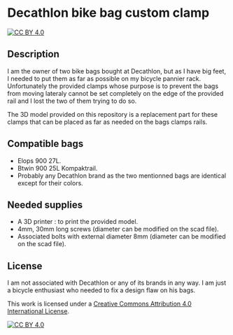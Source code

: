 # Decathlon bike bag custom clamp

[![CC BY 4.0][cc-by-shield]][cc-by]

## Description

I am the owner of two bike bags bought at Decathlon, but as I have big feet,
I needed to put them as far as possible on my bicycle pannier rack.
Unfortunately the provided clamps whose purpose is to prevent the bags from
moving lateraly cannot be set completely on the edge of the provided rail and
I lost the two of them trying to do so.

The 3D model provided on this repository is a replacement part for these clamps
that can be placed as far as needed on the bags clamps rails.

## Compatible bags

- Elops 900 27L.
- Btwin 900 25L Kompaktrail.
- Probably any Decathlon brand as the two mentionned bags are identical except for their colors.

## Needed supplies

- A 3D printer : to print the provided model.
- 4mm, 30mm long screws (diameter can be modified on the scad file).
- Associated bolts with external diameter 8mm (diameter can be modified on the scad file).

## License

I am not associated with Decathlon or any of its brands in any way.
I am just a bicycle enthusiast who needed to fix a design flaw on his bags.

This work is licensed under a
[Creative Commons Attribution 4.0 International License][cc-by].

[![CC BY 4.0][cc-by-image]][cc-by]

[cc-by]: http://creativecommons.org/licenses/by/4.0/
[cc-by-image]: https://i.creativecommons.org/l/by/4.0/88x31.png
[cc-by-shield]: https://img.shields.io/badge/License-CC%20BY%204.0-lightgrey.svg

